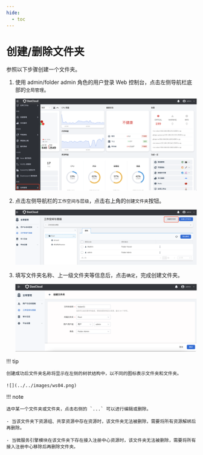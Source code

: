 ```yaml
---
hide:
  - toc
---
```


# 创建/删除文件夹

参照以下步骤创建一个文件夹。

1. 使用 admin/folder admin 角色的用户登录 Web 控制台，点击左侧导航栏底部的`全局管理`。

    ![](../../images/ws01.png)

3. 点击左侧导航栏的`工作空间与层级`，点击右上角的`创建文件夹`按钮。

    ![](../../images/fd02.png)

4. 填写文件夹名称、上一级文件夹等信息后，点击`确定`，完成创建文件夹。

    ![](../../images/fd03.png)

!!! tip

    创建成功后文件夹名称将显示在左侧的树状结构中，以不同的图标表示文件夹和文件夹。

    ![](../../images/ws04.png)

!!! note

    选中某一个文件夹或文件夹，点击右侧的 `...` 可以进行编辑或删除。

    - 当该文件夹下资源组、共享资源中存在资源时，该文件夹无法被删除，需要将所有资源解绑后再删除。

    - 当微服务引擎模块在该文件夹下存在接入注册中心资源时，该文件夹无法被删除，需要将所有接入注册中心移除后再删除文件夹。
